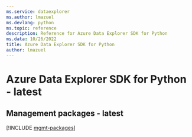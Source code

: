 ```yaml
---
ms.service: dataexplorer
ms.author: lmazuel
ms.devlang: python
ms.topic: reference
description: Reference for Azure Data Explorer SDK for Python
ms.data: 10/26/2022
title: Azure Data Explorer SDK for Python
author: lmazuel
---
```

# Azure Data Explorer SDK for Python - latest

## Management packages - latest
[!INCLUDE [mgmt-packages](data-explorer-mgmt-index.md)]